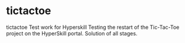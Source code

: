 # tictactoe
tictactoe Test work for Hyperskill
Testing the restart of the Tic-Tac-Toe project on the HyperSkill portal. Solution of all stages.
